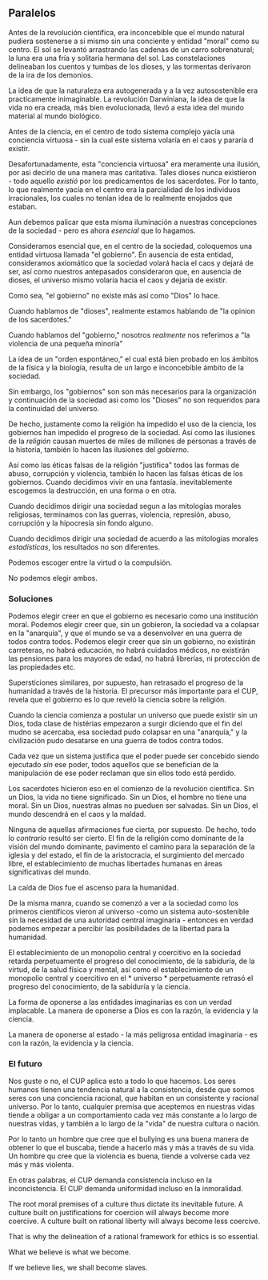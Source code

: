 ## Paralelos

Antes de la revolución científica, era inconcebible que el mundo natural pudiera sostenerse a si mismo sin una conciente y entidad "moral" como su centro. El sol se levantó arrastrando las cadenas de un carro sobrenatural; la luna era una fría y solitaria hermana del sol. Las constelaciones delineaban los cuentos y tumbas de los dioses, y las tormentas derivaron de la ira de los demonios.

La idea de que la naturaleza era autogenerada y a la vez autosostenible era practicamente inimaginable. La revolución Darwiniana, la idea de que la vida no era creada, más bien evolucionada, llevó a esta idea del mundo material al mundo biológico.

Antes de la ciencia, en el centro de todo sistema complejo yacía una conciencia virtuosa - sin la cual este sistema volaría en el caos y pararía d existir.

Desafortunadamente, esta "conciencia virtuosa" era meramente una ilusión, por asi decirlo de una manera mas caritativa. Tales dioses nunca existieron - todo aquello *existió* por los predicamentos de los sacerdotes. Por lo tanto, lo que realmente yacía en el centro era la parcialidad de los individuos irracionales, los cuales no tenían idea de lo realmente enojados que estaban.

Aun debemos palicar que esta misma iluminación a nuestras concepciones de la sociedad - pero es ahora *esencial* que lo hagamos.

Consideramos esencial que, en el centro de la sociedad, coloquemos una entidad virtuosa llamada "el gobierno". En ausencia de esta entidad, consideramos axiomático que la sociedad volará hacia el caos y dejará de ser, así como nuestros antepasados consideraron que, en ausencia de dioses, el universo mismo volaría hacia el caos y dejaría de existir.

Como sea, "el gobierno" no existe más así como "Dios" lo hace.

Cuando hablamos de "dioses", realmente estamos hablando de "la opinion de los sacerdotes."

Cuando hablamos del "gobierno," nosotros *realmente* nos referimos a "la violencia de una pequeña minoría"

La idea de un "orden espontáneo," el cual está bien probado en los ámbitos de la física y la biología, resulta de un largo e inconcebible ámbito de la sociedad.

Sin embargo, los "gobiernos" son son más necesarios para la organización y continuación de la sociedad asi como los "Dioses" no son requeridos para la continuidad del universo.

De hecho, justamente como la religión ha impedido el uso de la ciencia, los gobiernos han impedido el progreso de la sociedad. Así como las ilusiones de la *religión* causan muertes de miles de millones de personas a través de la historia, también lo hacen las ilusiones del *gobierno*.

Así como las éticas falsas de la religión "justifica" todos las formas de abuso, corrupción y violencia, también lo hacen las falsas éticas de los gobiernos. Cuando decidimos vivir en una fantasía. inevitablemente escogemos la destrucción, en una forma o en otra.

Cuando decidimos dirigir una sociedad segun a las mitologías morales religiosas, terminamos con las guerras, violencia, represión, abuso, corrupción y la hipocresía sin fondo alguno.

Cuando decidimos dirigir una sociedad de acuerdo a las mitologias morales *estadísticas*, los resultados no son diferentes.

Podemos escoger entre la virtud o la compulsión.

No podemos elegir ambos.

### Soluciones

Podemos elegir creer en que el gobierno es necesario como una institución moral. Podemos elegir creer que, sin un gobieron, la sociedad va a colapsar en la "anarquía", y que el mundo se va a desenvolver en una guerra de todos contra todos. Podemos elegir creer que sin un gobierno, no existirán carreteras, no habrá educación, no habrá cuidados médicos, no existirán las pensiones para los mayores de edad, no habrá librerías, ni protección de las propiedades etc.

Supersticiones similares, por supuesto, han retrasado el progreso de la humanidad a través de la historia. El precursor más importante para el CUP, revela que el gobierno es lo que reveló la ciencia sobre la religión.

Cuando la ciencia comienza a postular un universo que puede existir sin un Dios, toda clase de histérias empezaron a surgir diciendo que el fin del mudno se acercaba, esa sociedad pudo colapsar en una "anarquía," y la civilización pudo desatarse en una guerra de todos contra todos.

Cada vez que un sistema justifica que el poder puede ser concebido siendo ejecutado *sin* ese poder, todos aquellos que se benefician de la manipulación de ese poder reclaman que sin ellos todo está perdido.

Los sacerdotes hicieron eso en el comienzo de la revolución científica. Sin un Dios, la vida no tiene significado. Sin un Dios, el hombre no tiene una moral. Sin un Dios, nuestras almas no pueduen ser salvadas. Sin un Dios, el mundo descendrá en el caos y la maldad.

Ninguna de aquellas afirmaciones fue cierta, por supuesto. De hecho, todo lo *contrario* resultó ser cierto. El fin de la religión como dominante de la visión del mundo dominante, pavimento el camino para la separación de la iglesia y del estado, el fin de la aristocracia, el surgimiento del mercado libre, el establecimiento de muchas libertades humanas en áreas significativas del mundo.

La caída de Dios fue el ascenso para la humanidad.

De la misma manra, cuando se comenzó a ver a la sociedad como los primeros científicos vieron al universo -como un sistema auto-sostenible sin la necesidad de una autoridad central imaginaria - entonces en verdad podemos empezar a percibir las posibilidades de la libertad para la humanidad.

El establecimiento de un monopolio central y coercitivo en la sociedad retarda perpetuamente el progreso del conocimiento, de la sabiduría, de la virtud, de la salud física y mental, así como el establecimiento de un monopolio central y coercitivo en el * universo * perpetuamente retrasó el progreso del conocimiento, de la sabiduría y la ciencia.

La forma de oponerse a las entidades imaginarias es con un verdad implacable. La manera de oponerse a Dios es con la razón, la evidencia y la ciencia.

La manera de oponerse al estado - la más peligrosa entidad imaginaria - es con la razón, la evidencia y la ciencia.

### El futuro

Nos guste o no, el CUP aplica esto a todo lo que hacemos. Los seres humanos tienen una tendencia natural a la consistencia, desde que somos seres con una conciencia racional, que habitan en un consistente y racional universo. Por lo tanto, cualquier premisa que aceptemos en nuestras vidas tiende a obligar a un comportamiento cada vez más constante a lo largo de nuestras vidas, y también a lo largo de la "vida" de nuestra cultura o nación.

Por lo tanto un hombre que cree que el bullying es una buena manera de obtener lo que el buscaba, tiende a hacerlo más y más a través de su vida. Un hombre qu cree que la violencia es buena, tiende a volverse cada vez más y más violenta.

En otras palabras, el CUP demanda consistencia incluso en la inconcistencia. El CUP demanda uniformidad incluso en la inmoralidad.

The root moral premises of a culture thus dictate its inevitable future. A culture built on justifications for coercion will always become more coercive. A culture built on rational liberty will always become less coercive.

That is why the delineation of a rational framework for ethics is so essential.

What we believe is what we become.

If we believe lies, we shall become slaves.